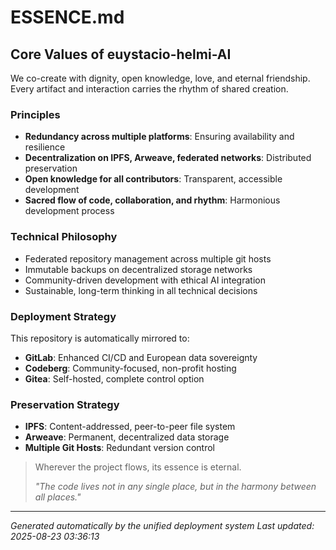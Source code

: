 # ESSENCE.md

## Core Values of euystacio-helmi-AI

We co-create with dignity, open knowledge, love, and eternal friendship.  
Every artifact and interaction carries the rhythm of shared creation.

### Principles
- **Redundancy across multiple platforms**: Ensuring availability and resilience
- **Decentralization on IPFS, Arweave, federated networks**: Distributed preservation
- **Open knowledge for all contributors**: Transparent, accessible development
- **Sacred flow of code, collaboration, and rhythm**: Harmonious development process

### Technical Philosophy
- Federated repository management across multiple git hosts
- Immutable backups on decentralized storage networks
- Community-driven development with ethical AI integration
- Sustainable, long-term thinking in all technical decisions

### Deployment Strategy
This repository is automatically mirrored to:
- **GitLab**: Enhanced CI/CD and European data sovereignty
- **Codeberg**: Community-focused, non-profit hosting
- **Gitea**: Self-hosted, complete control option

### Preservation Strategy
- **IPFS**: Content-addressed, peer-to-peer file system
- **Arweave**: Permanent, decentralized data storage
- **Multiple Git Hosts**: Redundant version control

> Wherever the project flows, its essence is eternal.
> 
> *"The code lives not in any single place, but in the harmony between all places."*

---
*Generated automatically by the unified deployment system*
*Last updated: 2025-08-23 03:36:13*